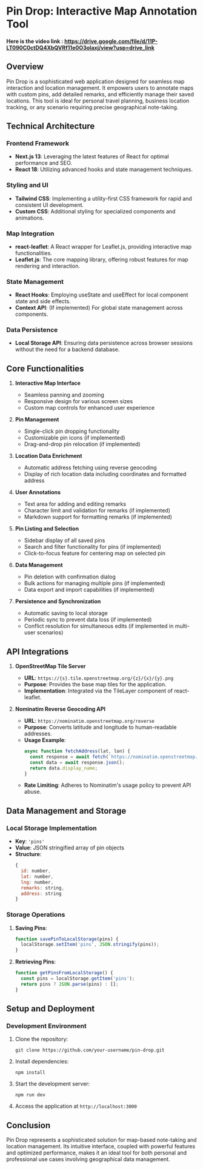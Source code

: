 # Pin Drop: Interactive Map Annotation Tool

#### Here is the video link : https://drive.google.com/file/d/11P-LT090C0ctDQ4XbQVRf11e0O3olaxj/view?usp=drive_link
## Overview
Pin Drop is a sophisticated web application designed for seamless map interaction and location management. It empowers users to annotate maps with custom pins, add detailed remarks, and efficiently manage their saved locations. This tool is ideal for personal travel planning, business location tracking, or any scenario requiring precise geographical note-taking.

## Technical Architecture

### Frontend Framework
- **Next.js 13**: Leveraging the latest features of React for optimal performance and SEO.
- **React 18**: Utilizing advanced hooks and state management techniques.

### Styling and UI
- **Tailwind CSS**: Implementing a utility-first CSS framework for rapid and consistent UI development.
- **Custom CSS**: Additional styling for specialized components and animations.

### Map Integration
- **react-leaflet**: A React wrapper for Leaflet.js, providing interactive map functionalities.
- **Leaflet.js**: The core mapping library, offering robust features for map rendering and interaction.

### State Management
- **React Hooks**: Employing useState and useEffect for local component state and side effects.
- **Context API**: (If implemented) For global state management across components.

### Data Persistence
- **Local Storage API**: Ensuring data persistence across browser sessions without the need for a backend database.

## Core Functionalities

1. **Interactive Map Interface**
   - Seamless panning and zooming
   - Responsive design for various screen sizes
   - Custom map controls for enhanced user experience

2. **Pin Management**
   - Single-click pin dropping functionality
   - Customizable pin icons (if implemented)
   - Drag-and-drop pin relocation (if implemented)

3. **Location Data Enrichment**
   - Automatic address fetching using reverse geocoding
   - Display of rich location data including coordinates and formatted address

4. **User Annotations**
   - Text area for adding and editing remarks
   - Character limit and validation for remarks (if implemented)
   - Markdown support for formatting remarks (if implemented)

5. **Pin Listing and Selection**
   - Sidebar display of all saved pins
   - Search and filter functionality for pins (if implemented)
   - Click-to-focus feature for centering map on selected pin

6. **Data Management**
   - Pin deletion with confirmation dialog
   - Bulk actions for managing multiple pins (if implemented)
   - Data export and import capabilities (if implemented)

7. **Persistence and Synchronization**
   - Automatic saving to local storage
   - Periodic sync to prevent data loss (if implemented)
   - Conflict resolution for simultaneous edits (if implemented in multi-user scenarios)

## API Integrations

1. **OpenStreetMap Tile Server**
   - **URL**: `https://{s}.tile.openstreetmap.org/{z}/{x}/{y}.png`
   - **Purpose**: Provides the base map tiles for the application.
   - **Implementation**: Integrated via the TileLayer component of react-leaflet.

2. **Nominatim Reverse Geocoding API**
   - **URL**: `https://nominatim.openstreetmap.org/reverse`
   - **Purpose**: Converts latitude and longitude to human-readable addresses.
   - **Usage Example**:
     ```javascript
     async function fetchAddress(lat, lon) {
       const response = await fetch(`https://nominatim.openstreetmap.org/reverse?format=json&lat=${lat}&lon=${lon}`);
       const data = await response.json();
       return data.display_name;
     }
     ```
   - **Rate Limiting**: Adheres to Nominatim's usage policy to prevent API abuse.

## Data Management and Storage

### Local Storage Implementation
- **Key**: `'pins'`
- **Value**: JSON stringified array of pin objects
- **Structure**:
  ```javascript
  {
    id: number,
    lat: number,
    lng: number,
    remarks: string,
    address: string
  }
  ```

### Storage Operations
1. **Saving Pins**:
   ```javascript
   function savePinToLocalStorage(pins) {
     localStorage.setItem('pins', JSON.stringify(pins));
   }
   ```

2. **Retrieving Pins**:
   ```javascript
   function getPinsFromLocalStorage() {
     const pins = localStorage.getItem('pins');
     return pins ? JSON.parse(pins) : [];
   }
   ```
## Setup and Deployment

### Development Environment
1. Clone the repository:
   ```
   git clone https://github.com/your-username/pin-drop.git
   ```
2. Install dependencies:
   ```
   npm install
   ```
3. Start the development server:
   ```
   npm run dev
   ```
4. Access the application at `http://localhost:3000`


## Conclusion
Pin Drop represents a sophisticated solution for map-based note-taking and location management. Its intuitive interface, coupled with powerful features and optimized performance, makes it an ideal tool for both personal and professional use cases involving geographical data management.
